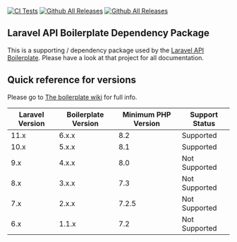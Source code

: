 [![CI Tests](https://github.com/specialtactics/l5-api/actions/workflows/ci.yml/badge.svg?branch=master)](https://github.com/specialtactics/l5-api/actions)
[![Github All Releases](https://img.shields.io/packagist/dt/specialtactics/l5-api.svg)]()
[![Github All Releases](https://img.shields.io/packagist/dm/specialtactics/l5-api.svg)]()

## Laravel API Boilerplate Dependency Package

This is a supporting / dependency package used by the [Laravel API Boilerplate](https://github.com/specialtactics/laravel-api-boilerplate). Please have a look at that project for all documentation.

## Quick reference for versions

Please go to [The boilerplate wiki](https://github.com/specialtactics/laravel-api-boilerplate/wiki) for full info.

| Laravel Version | Boilerplate Version | Minimum PHP Version | Support Status |
|-----------------|---------------------|---------------------|----------------|
| 11.x            | 6.x.x               | 8.2                 | Supported      |
| 10.x            | 5.x.x               | 8.1                 | Supported      |
| 9.x             | 4.x.x               | 8.0                 | Not Supported  |
| 8.x             | 3.x.x               | 7.3                 | Not Supported  |
| 7.x             | 2.x.x               | 7.2.5               | Not Supported  |
| 6.x             | 1.1.x               | 7.2                 | Not Supported  |


